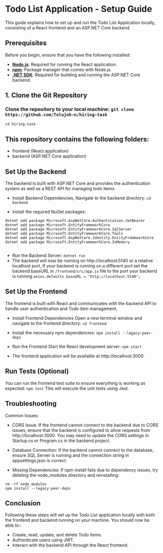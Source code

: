# Todo List Application - Setup Guide

This guide explains how to set up and run the Todo List Application locally, consisting of a React frontend and an ASP.NET Core backend.

## Prerequisites

Before you begin, ensure that you have the following installed:

- **[Node.js](https://nodejs.org/en/)**: Required for running the React application.
- **[npm](https://www.npmjs.com/)**: Package manager that comes with Node.js.
- **[.NET SDK](https://dotnet.microsoft.com/download/dotnet)**: Required for building and running the ASP.NET Core backend.

## 1. Clone the Git Repository

### Clone the repository to your local machine: `git clone https://github.com/Tolujoh-n/hiring-task`

`cd hiring-task`

## This repository contains the following folders:

- frontend (React application)
- backend (ASP.NET Core application)

## Set Up the Backend

The backend is built with ASP.NET Core and provides the authentication system as well as a REST API for managing todo items.

- Install Backend Dependencies, Navigate to the backend directory: `cd backend`

- Install the required NuGet packages:

```
dotnet add package Microsoft.AspNetCore.Authentication.JwtBearer
dotnet add package Microsoft.EntityFrameworkCore
dotnet add package Microsoft.EntityFrameworkCore.SqlServer
dotnet add package Microsoft.EntityFrameworkCore.Tools
dotnet add package Microsoft.AspNetCore.Identity.EntityFrameworkCore
dotnet add package Microsoft.EntityFrameworkCore.InMemory


```

- Run the Backend Server: `dotnet run`
- The backend will now be running on http://localhost:5140 or a relative localhost port, If your backend is running on a different port set the backend baseURL in `/frontend/src/app.js` file to the port your backend is running `axios.defaults.baseURL = "http://localhost:5140";`

## Set Up the Frontend

The frontend is built with React and communicates with the backend API to handle user authentication and Todo item management.

- Install Frontend Dependencies Open a new terminal window and navigate to the frontend directory: `cd frontend`

- Install the necessary npm dependencies: `npm install --legacy-peer-deps`

- Run the Frontend Start the React development server: `npm start`

- The frontend application will be available at http://localhost:3000.

## Run Tests (Optional)

You can run the frontend test suite to ensure everything is working as expected: `npm test` This will execute the unit tests using Jest.

## Troubleshooting

Common Issues:

- CORS Issue: If the frontend cannot connect to the backend due to CORS issues, ensure that the backend is configured to allow requests from http://localhost:3000. You may need to update the CORS settings in Startup.cs or Program.cs in the backend project.

- Database Connection: If the backend cannot connect to the database, ensure SQL Server is running and the connection string in appsettings.json is correct.

- Missing Dependencies: If npm install fails due to dependency issues, try deleting the node_modules directory and reinstalling:

```
rm -rf node_modules
npm install --legacy-peer-deps

```

## Conclusion

Following these steps will set up the Todo List application locally with both the frontend and backend running on your machine. You should now be able to::

- Create, read, update, and delete Todo items.
- Authenticate users using JWT.
- Interact with the backend API through the React frontend.
